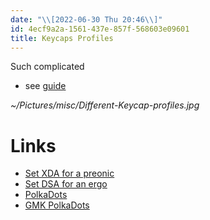 ```yaml
---
date: "\\[2022-06-30 Thu 20:46\\]"
id: 4ecf9a2a-1561-437e-857f-568603e09601
title: Keycaps Profiles
---
```


Such complicated

- see [guide](https://teksbit.com/keycap-profiles-guide/)

<span class="spurious-link" target="~/Pictures/misc/Different-Keycap-profiles.jpg">*~/Pictures/misc/Different-Keycap-profiles.jpg*</span>

# Links

- [Set XDA for a preonic](https://it.aliexpress.com/item/33047340638.html?spm=a2g0o.productlist.0.0.1038377esn6FWK&algo_pvid=d878cdc4-cea8-43b3-a664-39000331f018&algo_exp_id=d878cdc4-cea8-43b3-a664-39000331f018-17&pdp_ext_f=%7B%22sku_id%22%3A%2267477588993%22%7D&pdp_npi=2%40dis%21EUR%21%2120.14%21%21%21%21%21%400b0a187916566153543453321eaa09%2167477588993%21sea)
- [Set DSA for an ergo](https://it.aliexpress.com/item/1005004427694162.html?algo_pvid=d878cdc4-cea8-43b3-a664-39000331f018&algo_exp_id=d878cdc4-cea8-43b3-a664-39000331f018-12&pdp_ext_f=%7B%22sku_id%22%3A%2212000029149446697%22%7D&pdp_npi=2%40dis%21EUR%21%2123.55%21%21%21%21%21%400b0a187916566153543453321eaa09%2112000029149446697%21sea)
- [PolkaDots](https://www.aliexpress.com/item/1005002794306941.html?algo_pvid=ac4db528-4cde-4cbd-998d-84428125883b&algo_exp_id=ac4db528-4cde-4cbd-998d-84428125883b-30&pdp_ext_f=%7B%22sku_id%22%3A%2212000022218580609%22%7D&pdp_npi=2%40dis%21EUR%21%2123.04%21%21%21%21%21%400b0a187b16566160901693786ef7ed%2112000022218580609%21sea)
- [GMK PolkaDots](https://www.aliexpress.com/item/1005002457133010.html?gps-id=pcDetailBottomMoreOtherSeller&scm=1007.40050.281175.0&scm_id=1007.40050.281175.0&scm-url=1007.40050.281175.0&pvid=8258c5d7-0cb4-4a02-af0e-19070d28a467&_t=gps-id:pcDetailBottomMoreOtherSeller,scm-url:1007.40050.281175.0,pvid:8258c5d7-0cb4-4a02-af0e-19070d28a467,tpp_buckets:668%232846%238109%231935&pdp_ext_f=%7B%22sku_id%22%3A%2212000020722944703%22%2C%22sceneId%22%3A%2230050%22%7D&pdp_npi=2%40dis%21EUR%21%2135.69%21%21%21%21%21%40211b5e2016566161633096205e834c%2112000020722944703%21rec)

